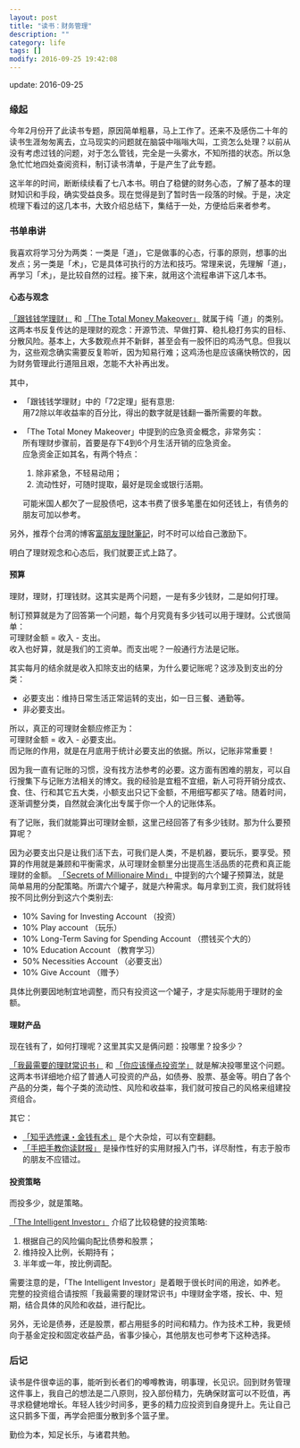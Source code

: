 ```yaml
---
layout: post
title: "读书：财务管理"
description: ""
category: life
tags: []
modify: 2016-09-25 19:42:08
---
```


update: 2016-09-25

### 缘起
今年2月份开了此读书专题，原因简单粗暴，马上工作了。还来不及感伤二十年的读书生涯匆匆离去，立马现实的问题就在脑袋中嗡嗡大叫，工资怎么处理？以前从没有考虑过钱的问题，对于怎么管钱，完全是一头雾水，不知所措的状态。所以急急忙忙地四处查阅资料，制订读书清单，于是产生了此专题。

这半年的时间，断断续续看了七八本书。明白了稳健的财务心态，了解了基本的理财知识和手段，确实受益良多。现在觉得是到了暂时告一段落的时候。于是，决定梳理下看过的这几本书，大致介绍总结下，集结于一处，方便给后来者参考。


### 书单串讲

我喜欢将学习分为两类：一类是「道」，它是做事的心态，行事的原则，想事的出发点；另一类是「术」，它是具体可执行的方法和技巧。常理来说，先理解「道」，再学习「术」，是比较自然的过程。接下来，就用这个流程串讲下这几本书。


#### 心态与观念

[「跟钱钱学理财」](https://www.evernote.com/l/ADApjMvufXpE8avJHt7pTLldl-zKVVmFGC4) 和 [「The Total Money Makeover」](https://www.evernote.com/l/ADC0cGzrX0VG9YnNzQgRQaKBtr8TxbjNviE) 就属于纯「道」的类别。这两本书反复传达的是理财的观念：开源节流、早做打算、稳扎稳打务实的目标、分散风险。基本上，大多数观点并不新鲜，甚至会有一股怀旧的鸡汤气息。但我以为，这些观念确实需要反复聆听，因为知易行难；这鸡汤也是应该痛快畅饮的，因为财务管理此行道阻且艰，怎能不大补再出发。

其中，

+ 「跟钱钱学理财」中的「72定理」挺有意思:     
   用72除以年收益率的百分比，得出的数字就是钱翻一番所需要的年数。

+ 「The Total Money Makeover」中提到的应急资金概念，非常务实：     
   所有理财步骤前，首要是存下4到6个月生活开销的应急资金。      
   应急资金正如其名，有两个特点：

   1. 除非紧急，不轻易动用；
   2. 流动性好，可随时提取，最好是现金或银行活期。

   可能米国人都欠了一屁股债吧，这本书费了很多笔墨在如何还钱上，有债务的朋友可加以参考。

另外，推荐个台湾的博客[富朋友理財筆記](http://blog.17rich.com/)，时不时可以给自己激励下。

明白了理财观念和心态后，我们就要正式上路了。


#### 预算

理财，理财，打理钱财。这其实是两个问题，一是有多少钱财，二是如何打理。

制订预算就是为了回答第一个问题，每个月究竟有多少钱可以用于理财。公式很简单：     
可理财金额 = 收入 - 支出。     
收入也好算，就是我们的工资单。而支出呢？一般通行方法是记账。

其实每月的结余就是收入扣除支出的结果，为什么要记账呢？这涉及到支出的分类：

+ 必要支出：维持日常生活正常运转的支出，如一日三餐、通勤等。
+ 非必要支出。

所以，真正的可理财金额应修正为：     
可理财金额 = 收入 - 必要支出。      
而记账的作用，就是在月底用于统计必要支出的依据。所以，记账非常重要！

因为我一直有记账的习惯，没有找方法参考的必要。这方面有困难的朋友，可以自行搜集下与记账方法相关的博文。我的经验是宜粗不宜细，新人可将开销分成衣、食、住、行和其它五大类，小额支出只记下金额，不用细写都买了啥。随着时间，逐渐调整分类，自然就会演化出专属于你一个人的记账体系。

有了记账，我们就能算出可理财金额，这里己经回答了有多少钱财。那为什么要预算呢？

因为必要支出只是让我们活下去，可我们是人类，不是机器，要玩乐，要享受。预算的作用就是兼顾和平衡需求，从可理财金额里分出提高生活品质的花费和真正能理财的金额。 [「Secrets of Millionaire Mind」](https://www.evernote.com/l/ADDMsAvEs_9CS7lTgxE3cy7hJTmH6cYoyRk) 中提到的六个罐子预算法，就是简单易用的分配策略。所谓六个罐子，就是六种需求。每月拿到工资，我们就将钱按不同比例分到这六个类别去:

+ 10% Saving for Investing Account （投资）
+ 10% Play account （玩乐）
+ 10% Long-Term Saving for Spending Account （攒钱买个大的）
+ 10% Education Account （教育学习）
+ 50% Necessities Account （必要支出）
+ 10% Give Account （赠予）

具体比例要因地制宜地调整，而只有投资这一个罐子，才是实际能用于理财的金额。


#### 理财产品

现在钱有了，如何打理呢？这里其实又是俩问题：投哪里？投多少？

[「我最需要的理财常识书」](https://www.evernote.com/l/ADCoGj_s9xlIMoG1xd6WSMjLyyih7JkT3y4) 和 [「你应该懂点投资学」](https://www.evernote.com/l/ADAxY94RpA5GkLB92LL3VMSGxonzUQrWphA) 就是解决投哪里这个问题。这两本书详细地介绍了普通人可投资的产品，如债券、股票、基金等。明白了各个产品的分类，每个子类的流动性、风险和收益率，我们就可按自己的风格来组建投资组合。

其它：

+ [「知乎选修课・金钱有术」](https://www.evernote.com/l/ADCikEE3ZE9LhKRVhz-KJf_ir0TiSr5Gnc8) 是个大杂烩，可以有空翻翻。
+ [「手把手教你读财报」](https://www.evernote.com/l/ADArl-NrKgVD0IDzgzjfpjWWV5GYepQwaYo) 是操作性好的实用财报入门书，详尽耐性，有志于股市的朋友不应错过。


#### 投资策略

而投多少，就是策略。

[「The Intelligent Investor」](https://www.evernote.com/l/ADDKj_8ehdVOdb-Hm3oQlOIOQNbykQ46e60) 介绍了比较稳健的投资策略:

1. 根据自己的风险偏向配比债劵和股票；
2. 维持投入比例，长期持有；
3. 半年或一年，按比例调配。

需要注意的是，「The Intelligent Investor」是着眼于很长时间的用途，如养老。完整的投资组合请按照「我最需要的理财常识书」中理财金字塔，按长、中、短期，结合具体的风险和收益，进行配比。

另外，无论是债券，还是股票，都占用挺多的时间和精力。作为技术工种，我更倾向于基金定投和固定收益产品，省事少操心，其他朋友也可参考下这种选择。


### 后记

读书是件很幸运的事，能听到长者们的噂噂教诲，明事理，长见识。回到财务管理这件事上，我自己的想法是二八原则，投入部份精力，先确保财富可以不贬值，再寻求稳健地增长。年轻人钱少时间多，更多的精力应投资到自身提升上。先让自己这只鹅多下蛋，再学会把蛋分散到多个篮子里。

勤俭为本，知足长乐，与诸君共勉。
